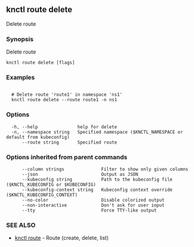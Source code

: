 ## knctl route delete

Delete route

### Synopsis

Delete route

```
knctl route delete [flags]
```

### Examples

```

  # Delete route 'route1' in namespace 'ns1'
  knctl route delete --route route1 -n ns1
```

### Options

```
  -h, --help               help for delete
  -n, --namespace string   Specified namespace ($KNCTL_NAMESPACE or default from kubeconfig)
      --route string       Specified route
```

### Options inherited from parent commands

```
      --column strings              Filter to show only given columns
      --json                        Output as JSON
      --kubeconfig string           Path to the kubeconfig file ($KNCTL_KUBECONFIG or $KUBECONFIG)
      --kubeconfig-context string   Kubeconfig context override ($KNCTL_KUBECONFIG_CONTEXT)
      --no-color                    Disable colorized output
      --non-interactive             Don't ask for user input
      --tty                         Force TTY-like output
```

### SEE ALSO

* [knctl route](knctl_route.md)	 - Route (create, delete, list)

